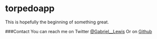 # torpedoapp

This is hopefully the beginning of something great.

###Contact 
You can reach me on Twitter [@Gabriel__Lewis](https://www.twitter.com/gabriel__lewis)
Or
on [Github](https://www.github.com/gabriel-lewis)
